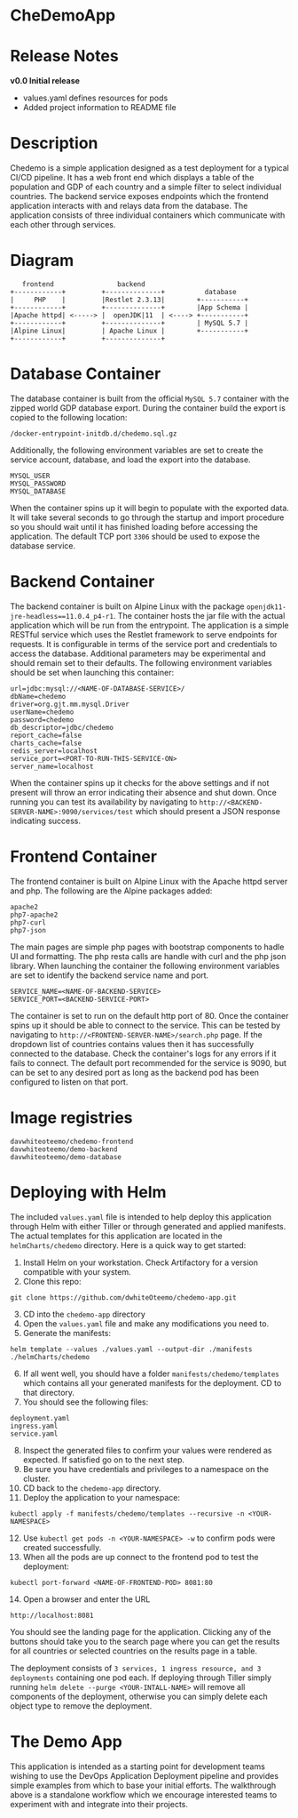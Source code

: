 # CheDemoApp

# Release Notes
**v0.0 Initial release**
- values.yaml defines resources for pods
- Added project information to README file

# Description
Chedemo is a simple application designed as a test deployment for a typical CI/CD pipeline. It has a web front end which displays a table of the population and GDP of each country and a simple filter to select individual countries. The backend service exposes endpoints which the frontend application interacts with and relays data from the database. The application consists of three individual containers which communicate with each other through services. 

# Diagram

```
   frontend                backend
+------------+         +--------------+          database
|     PHP    |         |Restlet 2.3.13|        +-----------+
+------------+         +--------------+        |App Schema |
|Apache httpd| <-----> |  openJDK|11  | <----> +-----------+
+------------+         +--------------+        | MySQL 5.7 |
|Alpine Linux|         | Apache Linux |        +-----------+
+------------+         +--------------+

```

# Database Container
The database container is built from the official ```MySQL 5.7``` container with the zipped world GDP database export. During the container build the export is copied to the following location: 

```/docker-entrypoint-initdb.d/chedemo.sql.gz```

Additionally, the following environment variables are set to create the service account, database, and load the export into the database.

```
MYSQL_USER 
MYSQL_PASSWORD
MYSQL_DATABASE
```
When the container spins up it will begin to populate with the exported data. It will take several seconds to go through the startup and import procedure so you should wait until it has finished loading before accessing the application. The default TCP port ```3306``` should be used to expose the database service.

# Backend Container
The backend container is built on Alpine Linux with the package 
```openjdk11-jre-headless==11.0.4_p4-r1```. The container hosts the jar file with the actual application which will be run from the entrypoint. The application is a simple RESTful service which uses the Restlet framework to serve endpoints for requests. It is configurable in terms of the service port and credentials to access the database. Additional parameters may be experimental and should remain set to their defaults. The following environment variables should be set when launching this container:

```
url=jdbc:mysql://<NAME-OF-DATABASE-SERVICE>/
dbName=chedemo
driver=org.gjt.mm.mysql.Driver
userName=chedemo
password=chedemo
db_descriptor=jdbc/chedemo
report_cache=false
charts_cache=false
redis_server=localhost
service_port=<PORT-TO-RUN-THIS-SERVICE-ON>
server_name=localhost
```

When the container spins up it checks for the above settings and if not present will throw an error indicating their absence and shut down. Once running you can test its availability by navigating to ```http://<BACKEND-SERVER-NAME>:9090/services/test``` which should present a JSON response indicating success.

# Frontend Container
The frontend container is built on Alpine Linux with the Apache httpd server and php. The following are the Alpine packages added:

```
apache2 
php7-apache2 
php7-curl 
php7-json
```
The main pages are simple php pages with bootstrap components to hadle UI and formatting. The php resta calls are handle with curl and the php json library. When launching the container the following environment variables are set to identify the backend service name and port.
```
SERVICE_NAME=<NAME-OF-BACKEND-SERVICE>
SERVICE_PORT=<BACKEND-SERVICE-PORT>
```
The container is set to run on the default http port of 80. Once the container spins up it should be able to connect to the service. This can be tested by navigating to ```http://<FRONTEND-SERVER-NAME>/search.php``` page. If the dropdown list of countries contains values then it has successfully connected to the database. Check the container's logs for any errors if it fails to connect. The default port recommended for the service is 9090, but can be set to any desired port as long as the backend pod has been configured to listen on that port.

# Image registries
```
davwhiteoteemo/chedemo-frontend
davwhiteoteemo/demo-backend
davwhiteoteemo/demo-database
```

# Deploying with Helm
The included ```values.yaml``` file is intended to help deploy this application through Helm with either Tiller or through generated and applied manifests. The actual templates for this application are located in the ```helmCharts/chedemo``` directory. Here is a quick way to get started:

1. Install Helm on your workstation. Check Artifactory for a version compatible with your system.
2. Clone this repo:
```
git clone https://github.com/dwhiteOteemo/chedemo-app.git
```
3. CD into the ```chedemo-app``` directory
4. Open the ```values.yaml``` file and make any modifications you need to.
5. Generate the manifests:
```
helm template --values ./values.yaml --output-dir ./manifests ./helmCharts/chedemo
```
6. If all went well, you should have a folder ```manifests/chedemo/templates``` which contains all your generated manifests for the deployment. CD to that directory.
7. You should see the following files:
```
deployment.yaml
ingress.yaml
service.yaml
```
8. Inspect the generated files to confirm your values were rendered as expected. If satisfied go on to the next step.
9. Be sure you have credentials and privileges to a namespace on the cluster.
10. CD back to the ```chedemo-app``` directory.
11. Deploy the application to your namespace:
```
kubectl apply -f manifests/chedemo/templates --recursive -n <YOUR-NAMESPACE>
```
12. Use ```kubectl get pods -n <YOUR-NAMESPACE> -w``` to confirm pods were created successfully.
13. When all the pods are up connect to the frontend pod to test the deployment:
```
kubectl port-forward <NAME-OF-FRONTEND-POD> 8081:80
```
14. Open a browser and enter the URL 
```
http://localhost:8081
``` 
You should see the landing page for the application. Clicking any of the buttons should take you to the search page where you can get the results for all countries or selected countries on the results page in a table. 

The deployment consists of ```3 services, 1 ingress resource, and 3 deployments``` containing one pod each. If deploying through Tiller simply running ```helm delete --purge <YOUR-INTALL-NAME>``` will remove all components of the deployment, otherwise you can simply delete each object type to remove the deployment.

# The Demo App
This application is intended as a starting point for development teams wishing to use the DevOps Application Deployment pipeline and provides simple examples from which to base your initial efforts. The walkthrough above is a standalone workflow which we encourage interested teams to experiment with and integrate into their projects. 
